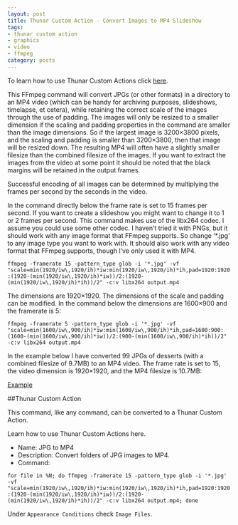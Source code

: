 ```yaml
---
layout: post
title: Thunar Custom Action - Convert Images to MP4 Slideshow
tags:
- thunar custom action
- graphics
- video
- ffmpeg
category: posts
---
```

To learn how to use Thunar Custom Actions click [here](https://birchwell.github.io/posts/thunar-custom-actions-tutorial-convert-video-to-avi/).

This FFmpeg command will convert JPGs (or other formats) in a directory to an MP4 video (which can be handy for archiving purposes, slideshows, timelapse, et cetera), while retaining the correct scale of the images through the use of padding. The images will only be resized to a smaller dimension if the scaling and padding properties in the command are smaller than the image dimensions. So if the largest image is 3200×3800 pixels, and the scaling and padding is smaller than 3200×3800, then that image will be resized down. The resulting MP4 will often have a slightly smaller filesize than the combined filesize of the images. If you want to extract the images from the video at some point it should be noted that the black margins will be retained in the output frames.

Successful encoding of all images can be determined by multiplying the frames per second by the seconds in the video.

In the command directly below the frame rate is set to 15 frames per second. If you want to create a slideshow you might want to change it to 1 or 2 frames per second. This command makes use of the libx264 codec. I assume you could use some other codec. I haven’t tried it with PNGs, but it should work with any image format that FFmpeg supports. So change ‘*.jpg’ to any image type you want to work with. It should also work with any video format that FFmpeg supports, though I’ve only used it with MP4.

`ffmpeg -framerate 15 -pattern_type glob -i '*.jpg' -vf "scale=min(1920/iw\,1920/ih)*iw:min(1920/iw\,1920/ih)*ih,pad=1920:1920:(1920-(min(1920/iw\,1920/ih)*iw))/2:(1920-(min(1920/iw\,1920/ih)*ih))/2" -c:v libx264 output.mp4`

The dimensions are 1920×1920. The dimensions of the scale and padding can be modified. In the command below the dimensions are 1600×900 and the framerate is 5:

`ffmpeg -framerate 5 -pattern_type glob -i '*.jpg' -vf "scale=min(1600/iw\,900/ih)*iw:min(1600/iw\,900/ih)*ih,pad=1600:900:(1600-(min(1600/iw\,900/ih)*iw))/2:(900-(min(1600/iw\,900/ih)*ih))/2" -c:v libx264 output.mp4`

In the example below I have converted 99 JPGs of desserts (with a combined filesize of 9.7MB) to an MP4 video. The frame rate is set to 15, the video dimension is 1920×1920, and the MP4 filesize is 10.7MB:

[Example](http://preview.tinyurl.com/oentrdc)

##Thunar Custom Action

This command, like any command, can be converted to a Thunar Custom Action.

Learn how to use Thunar Custom Actions here.

* Name: JPG to MP4
* Description: Convert folders of JPG images to MP4.
* Command: 

`for file in %N; do ffmpeg -framerate 15 -pattern_type glob -i '*.jpg' -vf "scale=min(1920/iw\,1920/ih)*iw:min(1920/iw\,1920/ih)*ih,pad=1920:1920:(1920-(min(1920/iw\,1920/ih)*iw))/2:(1920-(min(1920/iw\,1920/ih)*ih))/2" -c:v libx264 output.mp4; done`

Under `Appearance Conditions` check `Image Files`.
